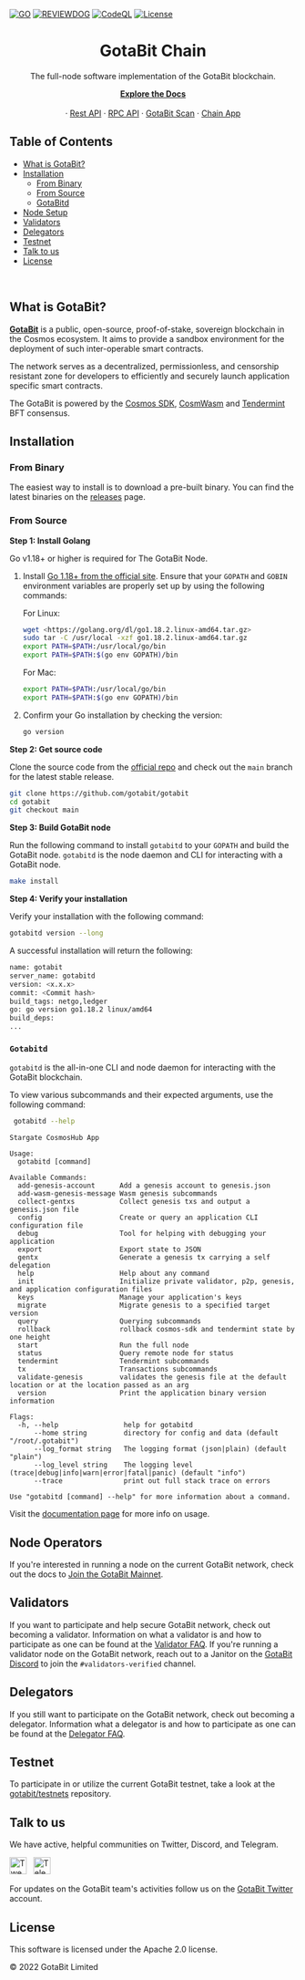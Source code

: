 [![GO](https://img.shields.io/github/go-mod/go-version/gotabit/gotabit)](https://golang.org/doc/devel/release.html)
[![REVIEWDOG](https://github.com/gotabit/gotabit/workflows/reviewdog/badge.svg)](https://github.com/gotabit/gotabit/actions?query=workflow:reviewdog)
[![CodeQL](https://github.com/gotabit/gotabit/actions/workflows/go-codeql-build.yml/badge.svg)](https://github.com/gotabit/gotabit/actions/workflows/go-codeql-build.yml)
[![License](https://img.shields.io/github/license/gotabit/gotabit)](/LICENSE)

<div align="center">
  <h1> GotaBit Chain </h1>
  <p> The full-node software implementation of the GotaBit blockchain. </p>
  
<p align="center">
  <a href="https://docs.gotabit.io"><strong>Explore the Docs</strong></a>
  <br />
  <br />
  ·
  <a href="https://api.gotabit.dev">Rest API</a>
  ·
  <a href="https://rpc.gotabit.dev">RPC API</a>
  ·
  <a href="https://scan.gotabit.io">GotaBit Scan</a>
  ·
  <a href="https://app.gotabit.io">Chain App</a>
</p>
</div>

## Table of Contents <!-- omit in toc -->
- [What is GotaBit?](#what-is-gotabit)
- [Installation](#installation)
  - [From Binary](#from-binary)
  - [From Source](#from-source)
  - [GotaBitd](#gotabitd)
- [Node Setup](#node-operators)
- [Validators](#validators)
- [Delegators](#delegators)
- [Testnet](#testnet)
- [Talk to us](#talk-to-us)
- [License](#license)

<br >

## What is GotaBit?

**[GotaBit](https://g.io)** is a public, open-source, proof-of-stake, sovereign blockchain in the Cosmos ecosystem. It aims to provide a sandbox environment for the deployment of such inter-operable smart contracts.

The network serves as a decentralized, permissionless, and censorship resistant zone for developers to efficiently and securely launch application specific smart contracts.

The GotaBit is powered by the [Cosmos SDK](https://github.com/cosmos/cosmos-sdk), [CosmWasm](https://github.com/CosmWasm/cosmwasm) and [Tendermint](https://github.com/tendermint/tendermint) BFT consensus.


## Installation

### From Binary

The easiest way to install is to download a pre-built binary. You can find the latest binaries on the [releases](https://github.com/gotabit/gotabit/releases) page.

### From Source

**Step 1: Install Golang**

Go v1.18+ or higher is required for The GotaBit Node.

1. Install [Go 1.18+ from the official site](https://go.dev/dl/). Ensure that your `GOPATH` and `GOBIN` environment variables are properly set up by using the following commands:

   For Linux:

   ```sh
   wget <https://golang.org/dl/go1.18.2.linux-amd64.tar.gz>
   sudo tar -C /usr/local -xzf go1.18.2.linux-amd64.tar.gz
   export PATH=$PATH:/usr/local/go/bin
   export PATH=$PATH:$(go env GOPATH)/bin
   ```

   For Mac:

   ```sh
   export PATH=$PATH:/usr/local/go/bin
   export PATH=$PATH:$(go env GOPATH)/bin
   ```

2. Confirm your Go installation by checking the version:

   ```sh
   go version
   ```


**Step 2: Get source code**

Clone the source code from the [official repo](https://github.com/gotabit/gotabit) and check out the `main` branch for the latest stable release.

```bash
git clone https://github.com/gotabit/gotabit
cd gotabit
git checkout main
```

**Step 3: Build GotaBit node**

Run the following command to install `gotabitd` to your `GOPATH` and build the GotaBit node. `gotabitd` is the node daemon and CLI for interacting with a GotaBit node.

```bash
make install
```

**Step 4: Verify your installation**

Verify your installation with the following command:

```bash
gotabitd version --long
```

A successful installation will return the following:

```bash
name: gotabit
server_name: gotabitd
version: <x.x.x>
commit: <Commit hash>
build_tags: netgo,ledger
go: go version go1.18.2 linux/amd64
build_deps:
...
```

### `Gotabitd`

`gotabitd` is the all-in-one CLI and node daemon for interacting with the GotaBit blockchain. 

To view various subcommands and their expected arguments, use the following command:

``` sh
 gotabitd --help
```

```
Stargate CosmosHub App

Usage:
  gotabitd [command]

Available Commands:
  add-genesis-account      Add a genesis account to genesis.json
  add-wasm-genesis-message Wasm genesis subcommands
  collect-gentxs           Collect genesis txs and output a genesis.json file
  config                   Create or query an application CLI configuration file
  debug                    Tool for helping with debugging your application
  export                   Export state to JSON
  gentx                    Generate a genesis tx carrying a self delegation
  help                     Help about any command
  init                     Initialize private validator, p2p, genesis, and application configuration files
  keys                     Manage your application's keys
  migrate                  Migrate genesis to a specified target version
  query                    Querying subcommands
  rollback                 rollback cosmos-sdk and tendermint state by one height
  start                    Run the full node
  status                   Query remote node for status
  tendermint               Tendermint subcommands
  tx                       Transactions subcommands
  validate-genesis         validates the genesis file at the default location or at the location passed as an arg
  version                  Print the application binary version information

Flags:
  -h, --help                help for gotabitd
      --home string         directory for config and data (default "/root/.gotabit")
      --log_format string   The logging format (json|plain) (default "plain")
      --log_level string    The logging level (trace|debug|info|warn|error|fatal|panic) (default "info")
      --trace               print out full stack trace on errors

Use "gotabitd [command] --help" for more information about a command.
```

Visit the [documentation page](https://docs.gotabit.io/how-to) for more info on usage. 

## Node Operators

If you're interested in running a node on the current GotaBit network, check out the docs to [Join the GotaBit Mainnet](https://docs.gotabit.io/).

## Validators

If you want to participate and help secure GotaBit network, check out becoming a validator. Information on what a validator is and how to participate as one can be found at the [Validator FAQ](https://docs.gotabit.io/). If you're running a validator node on the GotaBit network, reach out to a Janitor on the [GotaBit Discord](https://discord.gg/p3TMC5dUhP) to join the `#validators-verified` channel.

## Delegators

If you still want to participate on the GotaBit network, check out becoming a delegator. Information what a delegator is and how to participate as one can be found at the [Delegator FAQ](https://docs.gotabit.io/).

## Testnet

To participate in or utilize the current GotaBit testnet, take a look at the [gotabit/testnets](https://github.com/gotabit/testnets) repository. 

## Talk to us

We have active, helpful communities on Twitter, Discord, and Telegram.

<p>
<a href="https://twitter.com/GotaBitG"><img src="https://img.shields.io/badge/Twitter-1DA1F2?style=for-the-badge&logo=twitter&logoColor=white" alt="Tweet" height="30"/></a> 
  &nbsp;
 <a href="https://t.me/GotaBitG"><img src="https://img.shields.io/badge/Telegram-2CA5E0?style=for-the-badge&logo=telegram&logoColor=white" alt="Telegram" height="30"/></a> 
</p>

For updates on the GotaBit team's activities follow us on the [GotaBit Twitter](https://twitter.com/GotaBitG) account.

## License

This software is licensed under the Apache 2.0 license.

© 2022 GotaBit Limited
